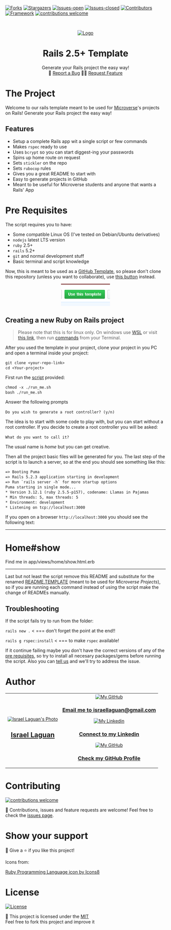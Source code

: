<!-- PROJECT SHIELDS -->
[![Forks][forks-shield]][forks-url]
[![Stargazers][stars-shield]][stars-url]
[![Issues-open][issues-open-shield]][issues-url]
[![Issues-closed][issues-closed-shield]][issues-url]
[![Contributors][contributors-shield]][contributors-url]
[![Framework][badge-framework]][framework-url]
[![contributions welcome][contributions-welcome]][issues-url]

<!-- PROJECT LOGO -->
<br />
<p align="center">
  <a href="https://">
	  <img src="https://img.icons8.com/clouds/150/000000/ruby-programming-language.png" alt="Logo"/>
  </a>

  <h1 align="center">
	Rails 2.5+ Template
  </h1>

  <p align="center">
    Generate your Rails project the easy way!
    <br />
    🐞
    <a href="https://github.com/Israel-Laguan/rails-2.5-app/issues">Report a Bug</a>
    🙋‍♂️
    <a href="https://github.com/Israel-Laguan/rails-2.5-app/issues">Request Feature</a>
  </p>
</p>

# The Project

Welcome to our rails template meant to be used for [Microverse](https://www.microverse.org/)'s projects on Rails!
Generate your Rails project the easy way! 

## Features

* Setup a complete Rails app wit a single script or few commands
* Makes `rspec` ready to use
* Uses `bcrypt` so you can start diggest-ing your passwords
* Spins up home route on request
* Sets `stickler` on the repo
* Sets `rubocop` rules
* Gives you a great README to start with
* Easy to generate projects in GitHub
* Meant to be useful for Microverse students and anyone that wants a Rails' App

# Pre Requisites

The script requires you to have:

- Some compatible Linux OS (I've tested on Debian/Ubuntu derivatives)
- `nodejs` latest LTS version
- `ruby` 2.5+
- `rails` 5.2+
- `git` and normal development stuff
- Basic terminal and script knowledge

Now, this is meant to be used as a [GitHub Template](https://help.github.com/en/github/creating-cloning-and-archiving-repositories/creating-a-repository-from-a-template),
so please don't clone this repository (unless you want to collaborate), 
use [this button](https://github.com/Israel-Laguan/rails-2.5-app/generate) instead.

<div align="center">
    <a href="https://github.com/Israel-Laguan/rails-2.5-app/generate" target="_blank">
        <img src="doc/template-button.png">
    </a>
</div>

## Creating a new Ruby on Rails project

> Please note that this is for linux only. On windows use [WSL](https://dev.to/hminaya/how-to-run-ruby-on-rails-with-windows-10-and-wsl-1-4he2) or visit
> [this link](https://lmgtfy.com/?q=install+rails+on+windows), 
then run [commands](run_me.sh) from your Terminal.

After you used the template in your project, clone your project in you PC and 
open a terminal inside your project: 

```
git clone <your-repo-link>
cd <Your-project>
````

First run the [script](run_me.sh) provided:

```
chmod -x ./run_me.sh
bash ./run_me.sh
```

Answer the following prompts

`Do you wish to generate a root controller? (y/n)`

The idea is to start with some code to play with, but you can start
without a root controller. If you decide to create a root controller you will be asked:

`What do you want to call it?`

The usual name is _home_ but you can get creative.

Then all the project basic files will be generated for you. The last step of the
script is to launch a server, so at the end you should see something like this:

```
=> Booting Puma
=> Rails 5.2.3 application starting in development
=> Run `rails server -h` for more startup options
Puma starting in single mode...
* Version 3.12.1 (ruby 2.5.5-p157), codename: Llamas in Pajamas
* Min threads: 5, max threads: 5
* Environment: development
* Listening on tcp://localhost:3000

```

If you open on a browser `http://localhost:3000` you should see the following text:

---

<h1>Home#show</h1>

<p>Find me in app/views/home/show.html.erb</p>

---

Last but not least the script remove this README and substitute for the renamed [README.TEMPLATE](README.TEMPLATE.md) (meant to be used for _Microverse Projects_), so if you are running each command instead of using the script make the change of READMEs manually.

## Troubleshooting

If the script fails try to run from the folder:

`rails new .` < === don't forget the point at the end!!

`rails g rspec:install` < === to make `rspec` available!

If it continue failing maybe you don't have the correct versions of any of the [pre requisites](#pre-requisites),
so try to install all necesary packages/gems before running the script. Also you can [tell us](https://github.com/Israel-Laguan/rails-2.5-app/issues) and we'll try to address the issue.

# Author

<table style="width:100%">
  <tr>
    <td>
        <div align="center">
            <a href="./docs/img/photo.png" target="_blank" rel="author">
                <img src="https://avatars2.githubusercontent.com/u/36519478?s=460&v=4" style="border-radius: 10%; min-width: 100px;" alt="Israel Laguan's Photo" width="200px">
            </a>
            <h2>
                <a href="https://israel-laguan.github.io/" target="_blank" rel="author">
                    Israel Laguan
                </a>
            </h2>
        </div>
    </td>
    <td>
        <div align="center">
            <a href="mailto:israellaguan@gmail.com" target="_blank" rel="author">
                <img src="https://img.icons8.com/color/48/000000/message-squared.png" style="border-radius: 10%" alt="My GitHub" height="45px">
                <h3>
                    Email me to 
                    <a href="mailto:israellaguan@gmail.com">
                        israellaguan@gmail.com
                    </a>
                </h3>
            </a>
            <a href="https://www.linkedin.com/in/israellaguan/" target="_blank" rel="author">
                <img src="https://img.icons8.com/color/48/000000/linkedin.png" alt="My Linkedin" height="45px">
                <h3>
                    Connect to my Linkedin
                </h3>
            </a>
            <a href="https://github.com/Israel-Laguan" target="_blank" rel="author">
                <img src="https://img.icons8.com/color/48/000000/github--v1.png" 
			style="border-radius: 10%" alt="My GitHub" height="45px"
		>
                <h3>
                    Check my GitHub Profile
                </h3>
            </a>
        </div>
    </td>
  </tr>
</table> 

# Contributing

[![contributions welcome][contributions-welcome]][issues-url]

🤝 Contributions, issues and feature requests are welcome!
Feel free to check the [issues page][issues-url].

# Show your support

🤗 Give a ⭐️ if you like this project!

Icons from:

<a href="https://icons8.com/icon/64516/ruby-programming-language">Ruby Programming Language icon by Icons8</a>

# License

[![License][badge-license]](http://badges.mit-license.org)

📝 This project is licensed under the [MIT](LICENSE)\
Feel free to fork this project and improve it

<!-- MARKDOWN LINKS & IMAGES -->
[contributors-shield]: https://img.shields.io/github/contributors/Israel-Laguan/rails-2.5-app?style=for-the-badge
[contributors-url]: https://github.com/Israel-Laguan/rails-2.5-app/graphs/contributors
[forks-shield]: https://img.shields.io/github/forks/Israel-Laguan/rails-2.5-app?style=for-the-badge
[forks-url]: https://github.com/Israel-Laguan/rails-2.5-app/network/members
[stars-shield]: https://img.shields.io/github/stars/Israel-Laguan/rails-2.5-app?style=for-the-badge
[stars-url]: https://github.com/Israel-Laguan/rails-2.5-app/stargazers
[issues-open-shield]: https://img.shields.io/github/issues/Israel-Laguan/rails-2.5-app?style=for-the-badge
[issues-url]: https://github.com/Israel-Laguan/rails-2.5-app/issues
[issues-closed-shield]: https://img.shields.io/github/issues-closed/Israel-Laguan/rails-2.5-app?style=for-the-badge
[badge-framework]: https://img.shields.io/badge/framework-RubyOnRails-red?style=for-the-badge
[framework-url]: https://rubyonrails.org/
[contributions-welcome]: https://img.shields.io/badge/contributions-welcome-brightgreen.svg?style=for-the-badge
[badge-license]: https://img.shields.io/:license-mit-blue.svg?style=for-the-badge
